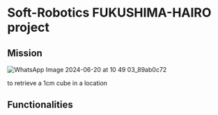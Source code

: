 # Soft-Robotics FUKUSHIMA-HAIRO project
## Mission 

![WhatsApp Image 2024-06-20 at 10 49 03_89ab0c72](https://github.com/erenGenji/Soft-Robotics/assets/85977401/3c5dc996-63f5-416e-adff-2aa6e8ba8744)

to retrieve a 1cm cube in a location
## Functionalities
##

